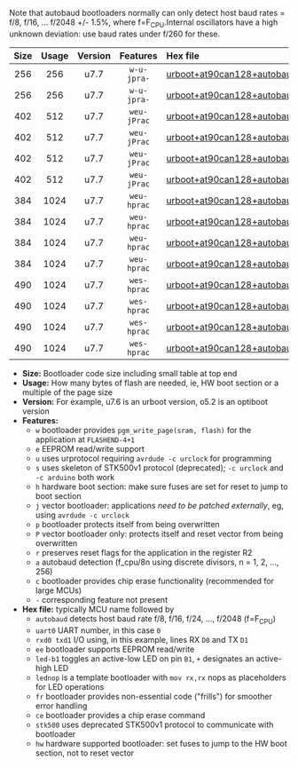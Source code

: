 Note that autobaud bootloaders normally can only detect host baud rates = f/8, f/16, ... f/2048 +/- 1.5%, where f=F<sub>CPU</sub>.Internal oscillators have a high unknown deviation: use baud rates under f/260 for these.

|Size|Usage|Version|Features|Hex file|
|:-:|:-:|:-:|:-:|:--|
|256|256|u7.7|`w-u-jpra-`|[urboot+at90can128+autobaud_uart0_rxe0_txe1.hex](https://raw.githubusercontent.com/stefanrueger/urboot.hex/main/mcus/at90can128/autobaud/urboot+at90can128+autobaud_uart0_rxe0_txe1.hex)|
|256|256|u7.7|`w-u-jpra-`|[urboot+at90can128+autobaud_uart1_rxd2_txd3.hex](https://raw.githubusercontent.com/stefanrueger/urboot.hex/main/mcus/at90can128/autobaud/urboot+at90can128+autobaud_uart1_rxd2_txd3.hex)|
|402|512|u7.7|`weu-jPrac`|[urboot+at90can128+autobaud_uart0_rxe0_txe1_ee_led+b5_fr_ce.hex](https://raw.githubusercontent.com/stefanrueger/urboot.hex/main/mcus/at90can128/autobaud/urboot+at90can128+autobaud_uart0_rxe0_txe1_ee_led+b5_fr_ce.hex)|
|402|512|u7.7|`weu-jPrac`|[urboot+at90can128+autobaud_uart0_rxe0_txe1_ee_lednop_fr_ce.hex](https://raw.githubusercontent.com/stefanrueger/urboot.hex/main/mcus/at90can128/autobaud/urboot+at90can128+autobaud_uart0_rxe0_txe1_ee_lednop_fr_ce.hex)|
|402|512|u7.7|`weu-jPrac`|[urboot+at90can128+autobaud_uart1_rxd2_txd3_ee_led+b5_fr_ce.hex](https://raw.githubusercontent.com/stefanrueger/urboot.hex/main/mcus/at90can128/autobaud/urboot+at90can128+autobaud_uart1_rxd2_txd3_ee_led+b5_fr_ce.hex)|
|402|512|u7.7|`weu-jPrac`|[urboot+at90can128+autobaud_uart1_rxd2_txd3_ee_lednop_fr_ce.hex](https://raw.githubusercontent.com/stefanrueger/urboot.hex/main/mcus/at90can128/autobaud/urboot+at90can128+autobaud_uart1_rxd2_txd3_ee_lednop_fr_ce.hex)|
|384|1024|u7.7|`weu-hprac`|[urboot+at90can128+autobaud_uart0_rxe0_txe1_ee_led+b5_fr_ce_hw.hex](https://raw.githubusercontent.com/stefanrueger/urboot.hex/main/mcus/at90can128/autobaud/urboot+at90can128+autobaud_uart0_rxe0_txe1_ee_led+b5_fr_ce_hw.hex)|
|384|1024|u7.7|`weu-hprac`|[urboot+at90can128+autobaud_uart0_rxe0_txe1_ee_lednop_fr_ce_hw.hex](https://raw.githubusercontent.com/stefanrueger/urboot.hex/main/mcus/at90can128/autobaud/urboot+at90can128+autobaud_uart0_rxe0_txe1_ee_lednop_fr_ce_hw.hex)|
|384|1024|u7.7|`weu-hprac`|[urboot+at90can128+autobaud_uart1_rxd2_txd3_ee_led+b5_fr_ce_hw.hex](https://raw.githubusercontent.com/stefanrueger/urboot.hex/main/mcus/at90can128/autobaud/urboot+at90can128+autobaud_uart1_rxd2_txd3_ee_led+b5_fr_ce_hw.hex)|
|384|1024|u7.7|`weu-hprac`|[urboot+at90can128+autobaud_uart1_rxd2_txd3_ee_lednop_fr_ce_hw.hex](https://raw.githubusercontent.com/stefanrueger/urboot.hex/main/mcus/at90can128/autobaud/urboot+at90can128+autobaud_uart1_rxd2_txd3_ee_lednop_fr_ce_hw.hex)|
|490|1024|u7.7|`wes-hprac`|[urboot+at90can128+autobaud_uart0_rxe0_txe1_ee_led+b5_fr_ce_stk500_hw.hex](https://raw.githubusercontent.com/stefanrueger/urboot.hex/main/mcus/at90can128/autobaud/urboot+at90can128+autobaud_uart0_rxe0_txe1_ee_led+b5_fr_ce_stk500_hw.hex)|
|490|1024|u7.7|`wes-hprac`|[urboot+at90can128+autobaud_uart0_rxe0_txe1_ee_lednop_fr_ce_stk500_hw.hex](https://raw.githubusercontent.com/stefanrueger/urboot.hex/main/mcus/at90can128/autobaud/urboot+at90can128+autobaud_uart0_rxe0_txe1_ee_lednop_fr_ce_stk500_hw.hex)|
|490|1024|u7.7|`wes-hprac`|[urboot+at90can128+autobaud_uart1_rxd2_txd3_ee_led+b5_fr_ce_stk500_hw.hex](https://raw.githubusercontent.com/stefanrueger/urboot.hex/main/mcus/at90can128/autobaud/urboot+at90can128+autobaud_uart1_rxd2_txd3_ee_led+b5_fr_ce_stk500_hw.hex)|
|490|1024|u7.7|`wes-hprac`|[urboot+at90can128+autobaud_uart1_rxd2_txd3_ee_lednop_fr_ce_stk500_hw.hex](https://raw.githubusercontent.com/stefanrueger/urboot.hex/main/mcus/at90can128/autobaud/urboot+at90can128+autobaud_uart1_rxd2_txd3_ee_lednop_fr_ce_stk500_hw.hex)|

- **Size:** Bootloader code size including small table at top end
- **Usage:** How many bytes of flash are needed, ie, HW boot section or a multiple of the page size
- **Version:** For example, u7.6 is an urboot version, o5.2 is an optiboot version
- **Features:**
  + `w` bootloader provides `pgm_write_page(sram, flash)` for the application at `FLASHEND-4+1`
  + `e` EEPROM read/write support
  + `u` uses urprotocol requiring `avrdude -c urclock` for programming
  + `s` uses skeleton of STK500v1 protocol (deprecated); `-c urclock` and `-c arduino` both work
  + `h` hardware boot section: make sure fuses are set for reset to jump to boot section
  + `j` vector bootloader: applications *need to be patched externally*, eg, using `avrdude -c urclock`
  + `p` bootloader protects itself from being overwritten
  + `P` vector bootloader only: protects itself and reset vector from being overwritten
  + `r` preserves reset flags for the application in the register R2
  + `a` autobaud detection (f_cpu/8n using discrete divisors, n = 1, 2, ..., 256)
  + `c` bootloader provides chip erase functionality (recommended for large MCUs)
  + `-` corresponding feature not present
- **Hex file:** typically MCU name followed by
  + `autobaud` detects host baud rate f/8, f/16, f/24, ..., f/2048 (f=F<sub>CPU</sub>)
  + `uart0` UART number, in this case `0`
  + `rxd0 txd1` I/O using, in this example, lines RX `D0` and TX `D1`
  + `ee` bootloader supports EEPROM read/write
  + `led-b1` toggles an active-low LED on pin `B1`, `+` designates an active-high LED
  + `lednop` is a template bootloader with `mov rx,rx` nops as placeholders for LED operations
  + `fr` bootloader provides non-essential code ("frills") for smoother error handling
  + `ce` bootloader provides a chip erase command
  + `stk500` uses deprecated STK500v1 protocol to communicate with bootloader
  + `hw` hardware supported bootloader: set fuses to jump to the HW boot section, not to reset vector
